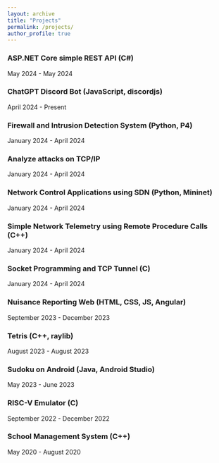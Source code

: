 ```yaml
---
layout: archive
title: "Projects"
permalink: /projects/
author_profile: true
---
```


### ASP.NET Core simple REST API (C#)

May 2024 - May 2024

### ChatGPT Discord Bot (JavaScript, discordjs)

April 2024 - Present

### Firewall and Intrusion Detection System (Python, P4)

January 2024 - April 2024

### Analyze attacks on TCP/IP

January 2024 - April 2024

### Network Control Applications using SDN (Python, Mininet)

January 2024 - April 2024

### Simple Network Telemetry using Remote Procedure Calls (C++)

January 2024 - April 2024

### Socket Programming and TCP Tunnel (C)

January 2024 - April 2024

### Nuisance Reporting Web (HTML, CSS, JS, Angular)

September 2023 - December 2023

### Tetris (C++, raylib)

August 2023 - August 2023

### Sudoku on Android (Java, Android Studio)

May 2023 - June 2023

### RISC-V Emulator (C)

September 2022 - December 2022

### School Management System (C++)

May 2020 - August 2020
